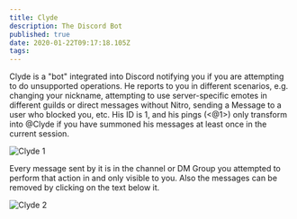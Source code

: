 ```yaml
---
title: Clyde
description: The Discord Bot
published: true
date: 2020-01-22T09:17:18.105Z
tags: 
---
```


Clyde is a "bot" integrated into Discord notifying you if you are attempting to do unsupported operations. He reports to you in different scenarios, e.g. changing your nickname, attempting to use server-specific emotes in different guilds or direct messages without Nitro, sending a Message to a user who blocked you, etc. His ID is 1, and his pings (<@1>) only transform into @Clyde if you have summoned his messages at least once in the current session.

![Clyde 1](https://raw.githubusercontent.com/DiscordiaWiki/wiki/master/uploads/clyde/clyde-1.png "Clyde 1")

Every message sent by it is in the channel or DM Group you attempted to perform that action in and only visible to you. Also the messages can be removed by clicking on the text below it. 

![Clyde 2](https://raw.githubusercontent.com/DiscordiaWiki/wiki/master/uploads/clyde/newclyde.png "Clyde's User Profile")
